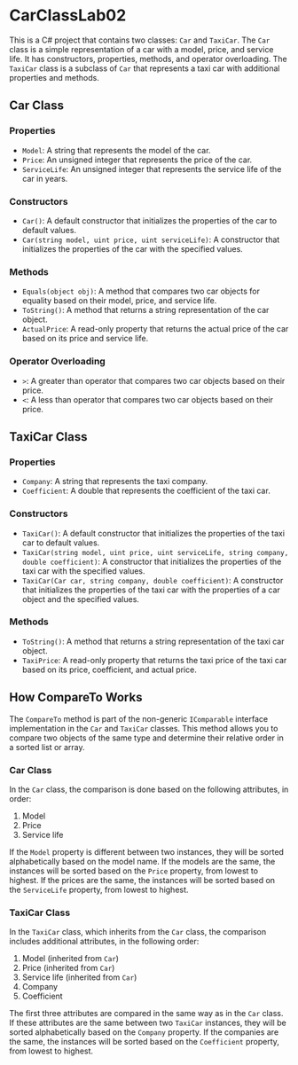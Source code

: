 # CarClassLab02

This is a C# project that contains two classes: `Car` and `TaxiCar`. The `Car` class is a simple representation of a car with a model, price, and service life. It has constructors, properties, methods, and operator overloading. The `TaxiCar` class is a subclass of `Car` that represents a taxi car with additional properties and methods.

## Car Class

### Properties

- `Model`: A string that represents the model of the car.
- `Price`: An unsigned integer that represents the price of the car.
- `ServiceLife`: An unsigned integer that represents the service life of the car in years.

### Constructors

- `Car()`: A default constructor that initializes the properties of the car to default values.
- `Car(string model, uint price, uint serviceLife)`: A constructor that initializes the properties of the car with the specified values.

### Methods

- `Equals(object obj)`: A method that compares two car objects for equality based on their model, price, and service life.
- `ToString()`: A method that returns a string representation of the car object.
- `ActualPrice`: A read-only property that returns the actual price of the car based on its price and service life.

### Operator Overloading

- `>`: A greater than operator that compares two car objects based on their price.
- `<`: A less than operator that compares two car objects based on their price.

## TaxiCar Class

### Properties

- `Company`: A string that represents the taxi company.
- `Coefficient`: A double that represents the coefficient of the taxi car.

### Constructors

- `TaxiCar()`: A default constructor that initializes the properties of the taxi car to default values.
- `TaxiCar(string model, uint price, uint serviceLife, string company, double coefficient)`: A constructor that initializes the properties of the taxi car with the specified values.
- `TaxiCar(Car car, string company, double coefficient)`: A constructor that initializes the properties of the taxi car with the properties of a car object and the specified values.

### Methods

- `ToString()`: A method that returns a string representation of the taxi car object.
- `TaxiPrice`: A read-only property that returns the taxi price of the taxi car based on its price, coefficient, and actual price.

## How CompareTo Works

The `CompareTo` method is part of the non-generic `IComparable` interface implementation in the `Car` and `TaxiCar` classes. This method allows you to compare two objects of the same type and determine their relative order in a sorted list or array.

### Car Class

In the `Car` class, the comparison is done based on the following attributes, in order:

1. Model
2. Price
3. Service life

If the `Model` property is different between two instances, they will be sorted alphabetically based on the model name. If the models are the same, the instances will be sorted based on the `Price` property, from lowest to highest. If the prices are the same, the instances will be sorted based on the `ServiceLife` property, from lowest to highest.

### TaxiCar Class

In the `TaxiCar` class, which inherits from the `Car` class, the comparison includes additional attributes, in the following order:

1. Model (inherited from `Car`)
2. Price (inherited from `Car`)
3. Service life (inherited from `Car`)
4. Company
5. Coefficient

The first three attributes are compared in the same way as in the `Car` class. If these attributes are the same between two `TaxiCar` instances, they will be sorted alphabetically based on the `Company` property. If the companies are the same, the instances will be sorted based on the `Coefficient` property, from lowest to highest.
